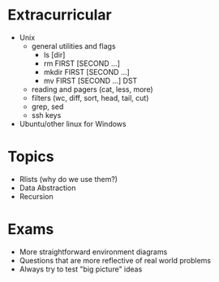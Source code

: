 Extracurricular
===============

* Unix
    * general utilities and flags
        * ls [dir]
        * rm FIRST [SECOND ...]
        * mkdir FIRST [SECOND ...]
        * mv FIRST [SECOND ...] DST
    * reading and pagers (cat, less, more)
    * filters (wc, diff, sort, head, tail, cut)
    * grep, sed
    * ssh keys
* Ubuntu/other linux for Windows

Topics
======

* Rlists (why do we use them?)
* Data Abstraction
* Recursion

Exams
=====

* More straightforward environment diagrams
* Questions that are more reflective of real world problems
* Always try to test "big picture" ideas
